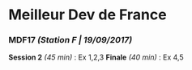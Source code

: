 # Meilleur Dev de France

### MDF17 _(Station F | 19/09/2017)_
**Session 2** _(45 min)_ : Ex 1,2,3
**Finale** _(40 min)_ : Ex 4,5